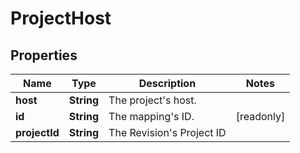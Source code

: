

# ProjectHost


## Properties

Name | Type | Description | Notes
------------ | ------------- | ------------- | -------------
**host** | **String** | The project&#39;s host. | 
**id** | **String** | The mapping&#39;s ID. |  [readonly]
**projectId** | **String** | The Revision&#39;s Project ID | 



